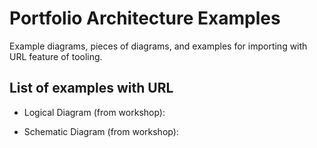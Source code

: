 # Portfolio Architecture Examples

Example diagrams, pieces of diagrams, and examples for importing with URL feature of tooling.

## List of examples with URL

  - Logical Diagram (from workshop): 

  - Schematic Diagram (from workshop):
 
